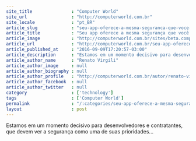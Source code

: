 ```yaml
---
site_title               : "Computer World"
site_url                 : "http://computerworld.com.br"
site_locale              : "pt_BR"
article_slug             : "seu-app-oferece-a-mesma-seguranca-que-voce-exige-do-internet-banking"
article_title            : "Seu app oferece a mesma segurança que você exige do Internet banking?"
article_image            : "http://computerworld.com.br/sites/beta.computerworld.com.br/files/news_articles/app_smartphone_aplicativo.jpg"
article_url              : "http://computerworld.com.br/seu-app-oferece-mesma-seguranca-que-voce-exige-do-internet-banking"
article_published_at     : "2016-09-09T17:20:57-03:00"
article_description      : "Estamos em um momento decisivo para desenvolvedores e contratantes, que devem ver a segurança como uma de suas prioridades..."
article_author_name      : "Renato Virgili"
article_author_image     : null
article_author_biography : null
article_author_profile   : "http://computerworld.com.br/autor/renato-virgili"
article_author_facebook  : null
article_author_twitter   : null
category                 : ['technology']
tags                     : ['Computer World']
permalink                : "/:categories/seu-app-oferece-a-mesma-seguranca-que-voce-exige-do-internet-banking/"
layout                   : post
---
```


Estamos em um momento decisivo para desenvolvedores e contratantes, que devem ver a segurança como uma de suas prioridades...
